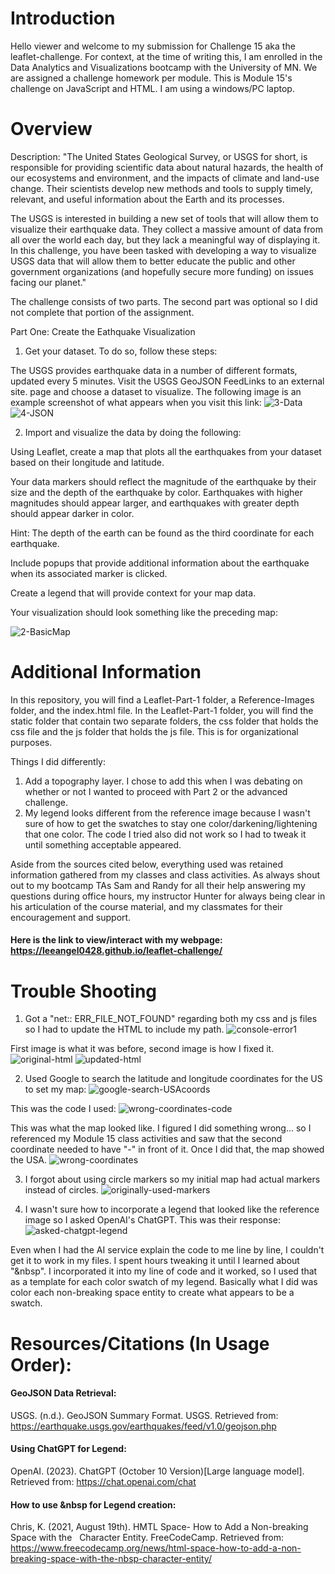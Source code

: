 # Introduction
Hello viewer and welcome to my submission for Challenge 15 aka the leaflet-challenge. For context, at the time of writing this, I am enrolled in the Data Analytics and Visualizations bootcamp with the University of MN. We are assigned a challenge homework per module. This is Module 15's challenge on JavaScript and HTML. I am using a windows/PC laptop.

# Overview
Description: "The United States Geological Survey, or USGS for short, is responsible for providing scientific data about natural hazards, the health of our ecosystems and environment, and the impacts of climate and land-use change. Their scientists develop new methods and tools to supply timely, relevant, and useful information about the Earth and its processes.

The USGS is interested in building a new set of tools that will allow them to visualize their earthquake data. They collect a massive amount of data from all over the world each day, but they lack a meaningful way of displaying it. In this challenge, you have been tasked with developing a way to visualize USGS data that will allow them to better educate the public and other government organizations (and hopefully secure more funding) on issues facing our planet."

The challenge consists of two parts. The second part was optional so I did not complete that portion of the assignment.

Part One: Create the Eathquake Visualization
1) Get your dataset. To do so, follow these steps:

The USGS provides earthquake data in a number of different formats, updated every 5 minutes. Visit the USGS GeoJSON FeedLinks to an external site. page and choose a dataset to visualize. The following image is an example screenshot of what appears when you visit this link:
![3-Data](https://github.com/leeangel0428/belly-button-challenge/assets/137225965/27649f38-b1cb-47d2-aef2-14ef31068f93)
![4-JSON](https://github.com/leeangel0428/belly-button-challenge/assets/137225965/217a03e7-5d11-484e-85c3-9cb68b363673)

2) Import and visualize the data by doing the following:

Using Leaflet, create a map that plots all the earthquakes from your dataset based on their longitude and latitude.

Your data markers should reflect the magnitude of the earthquake by their size and the depth of the earthquake by color. Earthquakes with higher magnitudes should appear larger, and earthquakes with greater depth should appear darker in color.

Hint: The depth of the earth can be found as the third coordinate for each earthquake.

Include popups that provide additional information about the earthquake when its associated marker is clicked.

Create a legend that will provide context for your map data.

Your visualization should look something like the preceding map:

![2-BasicMap](https://github.com/leeangel0428/belly-button-challenge/assets/137225965/160bfc28-d627-4e33-8430-a5a1e22011d9)

# Additional Information
In this repository, you will find a Leaflet-Part-1 folder, a Reference-Images folder, and the index.html file. In the Leaflet-Part-1 folder, you will find the static folder that contain two separate folders, the css folder that holds the css file and the js folder that holds the js file. This is for organizational purposes. 

Things I did differently:
1) Add a topography layer. I chose to add this when I was debating on whether or not I wanted to proceed with Part 2 or the advanced challenge.
2) My legend looks different from the reference image because I wasn't sure of how to get the swatches to stay one color/darkening/lightening that one color. The code I tried also did not work so I had to tweak it until something acceptable appeared. 

Aside from the sources cited below, everything used was retained information gathered from my classes and class activities. As always shout out to my bootcamp TAs Sam and Randy for all their help answering my questions during office hours, my instructor Hunter for always being clear in his articulation of the course material, and my classmates for their encouragement and support.

#### Here is the link to view/interact with my webpage: https://leeangel0428.github.io/leaflet-challenge/

# Trouble Shooting
1) Got a "net:: ERR_FILE_NOT_FOUND" regarding both my css and js files so I had to update the HTML to include my path.
![console-error1](https://github.com/leeangel0428/belly-button-challenge/assets/137225965/3bd593dc-f7e2-4c04-9e66-60b70364fc8f)

First image is what it was before, second image is how I fixed it.
![original-html](https://github.com/leeangel0428/belly-button-challenge/assets/137225965/e2e2e3cf-9e89-4f4d-a783-e0bfb5875a33)
![updated-html](https://github.com/leeangel0428/belly-button-challenge/assets/137225965/feb9515b-0b64-462b-a513-f917a2f99553)

2) Used Google to search the latitude and longitude coordinates for the US to set my map:
![google-search-USAcoords](https://github.com/leeangel0428/belly-button-challenge/assets/137225965/f5455325-d337-4ed2-8683-cc95470bae02)

This was the code I used:
![wrong-coordinates-code](https://github.com/leeangel0428/belly-button-challenge/assets/137225965/8580bf94-0785-4d4b-ab34-d169c3b0c344)

This was what the map looked like. I figured I did something wrong... so I referenced my Module 15 class activities and saw that the second coordinate needed to have "-" in front of it. Once I did that, the map showed the USA.
![wrong-coordinates](https://github.com/leeangel0428/belly-button-challenge/assets/137225965/6ad2202b-e6d5-4435-b26f-0d01dc6a4dac)

3) I forgot about using circle markers so my initial map had actual markers instead of circles.
![originally-used-markers](https://github.com/leeangel0428/belly-button-challenge/assets/137225965/3c55a7db-6133-4709-9fa1-03f434cacd2d)

4) I wasn't sure how to incorporate a legend that looked like the reference image so I asked OpenAI's ChatGPT. This was their response:
![asked-chatgpt-legend](https://github.com/leeangel0428/belly-button-challenge/assets/137225965/995f1fc5-a8ce-4668-9aeb-34bc56636156)

Even when I had the AI service explain the code to me line by line, I couldn't get it to work in my files. I spent hours tweaking it until I learned about "&nbsp". I incorporated it into my line of code and it worked, so I used that as a template for each color swatch of my legend. Basically what I did was color each non-breaking space entity to create what appears to be a swatch. 

# Resources/Citations (In Usage Order):
#### GeoJSON Data Retrieval:
USGS. (n.d.). GeoJSON Summary Format. USGS. Retrieved from: https://earthquake.usgs.gov/earthquakes/feed/v1.0/geojson.php

#### Using ChatGPT for Legend:
OpenAI. (2023). ChatGPT (October 10 Version)[Large language model]. Retrieved from: https://chat.openai.com/chat

#### How to use &nbsp for Legend creation:
Chris, K. (2021, August 19th). HMTL Space- How to Add a Non-breaking Space with the &nbsp; Character Entity. FreeCodeCamp. Retrieved from: https://www.freecodecamp.org/news/html-space-how-to-add-a-non-breaking-space-with-the-nbsp-character-entity/
